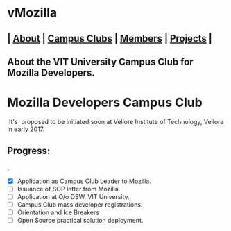 # vMozilla   
| [About](/README.md) | [Campus Clubs](/CampusClubs) | [Members](/Members) | [Projects](/Projects) | 
----

## About the VIT University Campus Club for Mozilla Developers.

# Mozilla Developers Campus Club
 It's  proposed to be initiated soon at Vellore Institute of Technology, Vellore in early 2017.
 
 
 
## Progress:
 
.  
 - [x] Application as Campus Club Leader to Mozilla.
 - [ ] Issuance of SOP letter from Mozilla.
 - [ ] Application at O/o DSW, VIT University.
 - [ ] Campus Club mass developer registrations.
 - [ ] Orientation and Ice Breakers  
 - [ ] Open Source practical solution deployment. 
